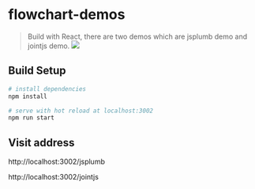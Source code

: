 # flowchart-demos

> Build with React, there are two demos which are jsplumb demo and jointjs demo.
![](https://github.com/LightXJ/flowchart-demos/edit/master/screenshot/demo1.png)

## Build Setup

``` bash
# install dependencies
npm install

# serve with hot reload at localhost:3002
npm run start

```

## Visit address

http://localhost:3002/jsplumb

http://localhost:3002/jointjs
